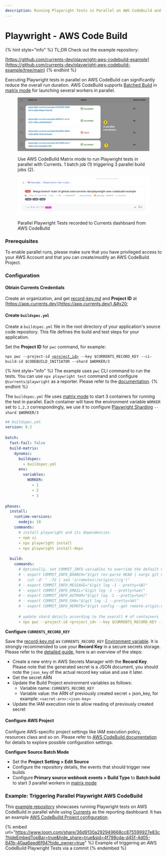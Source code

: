 ```yaml
---
description: Running Playwright Tests in Parallel on AWS CodeBuild and Currents
---
```


# Playwright - AWS Code Build

{% hint style="info" %}
TL;DR Check out the example repository:

[https://github.com/currents-dev/playwright-aws-codebuild-example](https://github.com/currents-dev/playwright-aws-codebuild-example/tree/main)
{% endhint %}

Executing Playwright tests in parallel on AWS CodeBuild can significantly reduce the overall run duration. AWS CodeBuild supports [Batched Build](https://docs.aws.amazon.com/codebuild/latest/userguide/batch-build.html) in [matrix mode](https://docs.aws.amazon.com/codebuild/latest/userguide/batch-build.html#batch\_build\_matrix) for launching several workers in parallel.&#x20;

<figure><img src="../../.gitbook/assets/currents-2023-11-15-13.23.30@2x.png" alt=""><figcaption><p>Use AWS CodeBulld Matrix mode to run Playwright tests in parallel with Currents. 1 batch job (1) triggering 3 parallel build jobs (2).</p></figcaption></figure>

<figure><img src="../../.gitbook/assets/currents-2023-11-15-13.56.35@2x.png" alt=""><figcaption><p>Parallel Playwright Tests recorded to Currents dashboard from AWS CodeBulld</p></figcaption></figure>

### Prerequisites

To enable parallel runs, please make sure that you have privileged access to your AWS Account and that you can create/modify an AWS CodeBuild Project.

### Configuration

#### Obtain Currents Credentials <a href="#user-content-obtain-currents-credentials" id="user-content-obtain-currents-credentials"></a>

Create an organization, and get  [record-key.md](../../guides/record-key.md "mention") and **Project ID** at [https://app.currents.dev](https://app.currents.dev/).&#x20;

#### Create `buildspec.yml`

Create a `buildspec.yml` file in the root directory of your application's source code repository. This file defines the build and test steps for your application.&#x20;

Set the **Project ID** for `pwc` command, for example:

<pre data-overflow="wrap"><code>npx pwc --project-id <a data-footnote-ref href="#user-content-fn-1">&#x3C;project_id></a> --key $CURRENTS_RECORD_KEY --ci-build-id $CODEBUILD_INITIATOR --shard $WORKER/3
</code></pre>

{% hint style="info" %}
The example uses `pwc` CLI command to run the tests. You can use `npx playwright test` command and configure `@currents/playwright` as a reporter. Please refer to the [documentation](https://currents.dev/readme/integration-with-playwright/currents-playwright#currents-playwright-reporter).
{% endhint %}

The `buildspec.yml` file uses [matrix mode](https://docs.aws.amazon.com/codebuild/latest/userguide/batch-build) to start 3 containers for running the test in parallel. Each container will have the environment variable `WORKER` set to `1,2,3` correspondingly, we use it to configure [Playwright Sharding](https://playwright.dev/docs/test-parallel#shard-tests-between-multiple-machines) `--shard $WORKER/3`

```yaml
## buildspec.yml
version: 0.2

batch:
  fast-fail: false
  build-matrix:
    dynamic:
      buildspec:
        - buildspec.yml
      env:
        variables:
          WORKER:
            - 1
            - 2
            - 3

phases:
  install:
    runtime-versions:
      nodejs: 18
    commands:
      # install playwright and its dependencies
      - npm ci
      - npx playwright install
      - npx playwright install-deps

  build:
    commands:
      # Optionally, set COMMIT_INFO variables to override the default values. See https://currents.dev/readme/runs/run-details#playwright-cypress-git-information
      # - export COMMIT_INFO_BRANCH="$(git rev-parse HEAD | xargs git name-rev |
      #   cut -d' ' -f2 | sed 's/remotes\/origin\///g')"
      # - export COMMIT_INFO_MESSAGE="$(git log -1 --pretty=%B)"
      # - export COMMIT_INFO_EMAIL="$(git log -1 --pretty=%ae)"
      # - export COMMIT_INFO_AUTHOR="$(git log -1 --pretty=%an)"
      # - export COMMIT_INFO_SHA="$(git log -1 --pretty=%H)"
      # - export COMMIT_INFO_REMOTE="$(git config --get remote.origin.url)"

      # update shard details according to the overall # of containers
      - npx pwc --project-id <project_id> --key $CURRENTS_RECORD_KEY --ci-build-id $CODEBUILD_INITIATOR --shard $WORKER/3
```

**Configure `CURRENTS_RECORD_KEY`**

Save the [record-key.md](../../guides/record-key.md "mention") as `CURRENTS_RECORD_KEY` [Environment variable](https://docs.aws.amazon.com/codebuild/latest/userguide/change-project-console.html#change-project-console-environment). It is strongly recommended to use your **Record Key** in a secure secrets storage. Please refer to the [detailed guide](https://www.learnaws.org/2022/11/18/aws-codebuild-secrets-manager/), here is an overview of the steps:

* Create a new entry in AWS Secrets Manager with the **Record Key**. Please note that the generated secret is a JSON document, you should note the `json_key` of the actual record key value and use it later.
* Get the secret ARN
* Update the Build Project environment variables as follows:
  * Variable name: `CURRENTS_RECORD_KEY`
  * Variable value: the ARN of previously created secret + json\_key, for example: `<secret-arn>:<json-key>`
* Update the IAM execution role to allow reading of previously created secret

#### Configure AWS Project&#x20;

Configure AWS-specific project settings like IAM execution policy, resources class and so on.  Please refer to [AWS CodeBuild documentation](https://docs.aws.amazon.com/codebuild/) for details to explore possible configuration settings.

**Configure Source Batch Mode**

* Set the **Project Setting > Edit Source**
* Configure the repository details, the events that should trigger new builds
* Configure **Primary source webhook events > Build Type** to **Batch build** to start 3 parallel workers in [matrix mode](https://docs.aws.amazon.com/codebuild/latest/userguide/batch-build)

### Example: Triggering Parallel Playwright AWS CodeBuild&#x20;

This [example repository](https://github.com/currents-dev/playwright-aws-codebuild-example) showcases running Playwright tests on AWS CodeBuild in parallel while using [Currents](https://currents.dev/) as the reporting dashboard. It has an example [AWS CodeBuilld Project configuration](https://github.com/currents-dev/playwright-aws-codebuild-example/blob/main/aws-project-config-output.json).

{% embed url="https://www.loom.com/share/36d9130a292949668cc875599927e83c?hideEmbedTopBar=true&hide_share=true&sid=4f798cda-d45f-4d05-841b-40aa6eed6f94?hide_owner=true" %}
Example of triggering an AWS CodeBuild Playwright Tests via a commit
{% endembed %}

[^1]: replace with real project id
